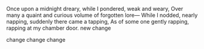 Once upon a midnight dreary, while I pondered, weak and weary,
Over many a quaint and curious volume of forgotten lore—
While I nodded, nearly napping, suddenly there came a tapping,
As of some one gently rapping, rapping at my chamber door.
new change

change change change
